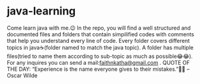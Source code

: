 # java-learning
Come learn java with me.😉
In the repo, you will find a well structured and documented files and folders that contain simpilified codes with comments that help you understand every line of code.
Every folder covers different topics in java☕(folder named to match the java topic).
A folder has multiple files(tried to name them according to sub-topic as much as possible😂😂).
For any inquires you can send a mail:faithnkatha@gmail.com .
                QUOTE OF THE DAY:
    “Experience is the name everyone gives to their mistakes.”💯💯
                – Oscar Wilde
